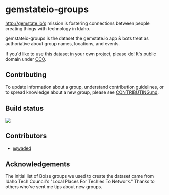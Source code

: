# gemstateio-groups

http://gemstate.io's mission is fostering connections between people creating things with technology in Idaho.

gemstateio-groups is the dataset the gemstate.io app & bots treat as authoriative about group names, locations, and events. 

If you'd like to use this dataset in your own project, please do! It's public domain under [CC0](LICENSE).

## Contributing

To update information about a group, understand contribution guidelines, or to spread knowledge about a new group, please see [CONTRIBUTING.md](CONTRIBUTING.md).

## Build status

[![](https://circleci.com/gh/waded/gemstateio-groups.png?style=shield)](https://circleci.com/gh/waded/gemstateio-groups)

## Contributors
- [@waded](https://github.com/waded)

## Acknowledgements
The initial list of Boise groups we used to create the dataset came from Idaho Tech Council's "Local Places For Techies To Network." Thanks to others who've sent me tips about new groups.
